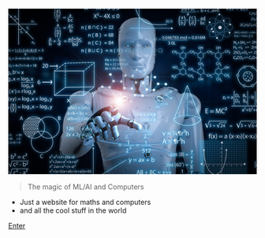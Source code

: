 
![logo](images/math.png)

> The magic of ML/AI and Computers

- Just a website for maths and computers
- and all the cool stuff in the world

[Enter](README.md)
